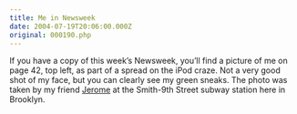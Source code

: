 ```yaml
---
title: Me in Newsweek
date: 2004-07-19T20:06:00.000Z
original: 000190.php
---
```


If you have a copy of this week’s Newsweek, you’ll find a picture of me on page 42, top left, as part of a spread on the iPod craze. Not a very good shot of my face, but you can clearly see my green sneaks. The photo was taken by my friend <a href="http://www.jeromepix.com">Jerome</a> at the Smith-9th Street subway station here in Brooklyn.
